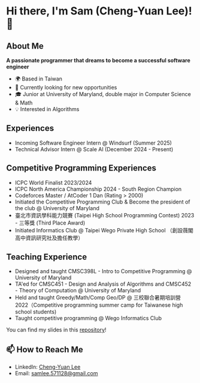 # Hi there, I'm Sam (Cheng-Yuan Lee)! 👋

## About Me

**A passionate programmer that dreams to become a successful software engineer**

- 🌍 Based in Taiwan
- 💼 Currently looking for new opportunities
- 🎓 Junior at University of Maryland, double major in Computer Science & Math 
- 💡 Interested in Algorithms

## Experiences
- Incoming Software Engineer Intern @ Windsurf (Summer 2025)
- Technical Advisor Intern @ Scale AI (December 2024 - Present)

## Competitive Programming Experiences

- ICPC World Finalist 2023/2024
- ICPC North America Championship 2024 - South Region Champion
- Codeforces Master / AtCoder 1 Dan (Rating > 2000)
- Initiated the Competitive Programming Club & Become the president of the club @ University of Maryland
- 臺北市資訊學科能力競賽 (Taipei High School Programming Contest) 2023 - 三等獎 (Third Place Award)
- Initiated Informatics Club @ Taipei Wego Private High School （創設薇閣高中資訊研究社及擔任教學）

## Teaching Experience

- Designed and taught CMSC398L - Intro to Competitive Programming @ University of Maryland
- TA'ed for CMSC451 - Design and Analysis of Algorithms and CMSC452 - Theory of Computation @ University of Maryland
- Held and taught Greedy/Math/Comp Geo/DP @ 三校聯合暑期培訓營 2022（Competitive programming summer camp for Taiwanese high school students)
- Taught competitive programming @ Wego Informatics Club

You can find my slides in this [repository](https://github.com/sam571128/CP-Slides)!

## 📫 How to Reach Me

- LinkedIn: [Cheng-Yuan Lee](https://www.linkedin.com/in/sam571128/)
- Email: samlee.571128@gmail.com
